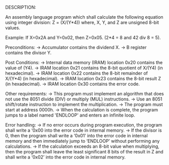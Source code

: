 DESCRIPTION:

An assembly language program which shall calculate the following equation using integer division: Z = (X/(Y*4))
where, X, Y, and Z are unsigned 8-bit values.

Example: If X=0x2A and Y=0x02, then Z=0x05. (2*4 = 8 and 42 div 8 = 5).

Preconditions:
-> Accumulator contains the dividend X. 
-> B register contains the divisor Y.

Post Conditions: 
-> Internal data memory (IRAM) location 0x20 contains the value of (Y4). 
-> IRAM location 0x21 contains the 8-bit quotient of X/(Y4) (in hexadecimal). 
-> IRAM location 0x22 contains the 8-bit remainder of X/(Y*4) (in hexadecimal). 
-> IRAM location 0x23 contains the 8-bit result Z (in hexadecimal). 
-> IRAM location 0x30 contains the error code.

Other requirements: 
-> This program must implement an algorithm that does not use the 8051 divide (DIV) or multiply (MUL) instructions. 
-> Use an 8051 shift/rotate instruction to implement the multiplication. 
-> The program must start at address 0000h. 
-> When the calculation is complete, the program jumps to a label named 'ENDLOOP' and enters an infinite loop.

Error handling: 
-> If no error occurs during program execution, the program shall write a ‘0x00 into the error code in internal memory. 
-> If the divisor is 0, then the program shall write a ‘0x01’ into the error code in internal memory and then immediately
   jump to ‘ENDLOOP’ without performing any calculations. 
-> If the calculation exceeds an 8-bit value when multiplying, then the program shall leave the least significant 8 bits 
   of the result in Z and shall write a ‘0x02’ into the error code in internal memory.

